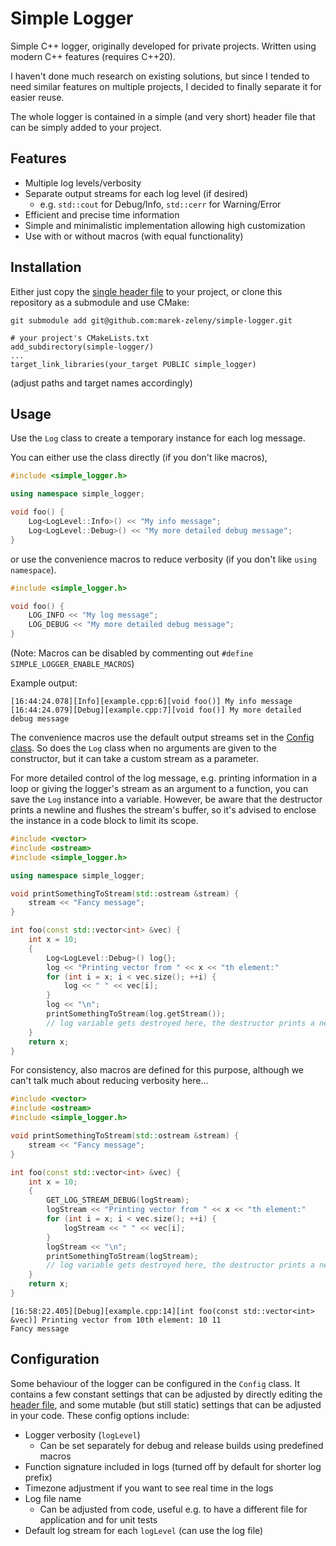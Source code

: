 # Simple Logger

Simple C++ logger, originally developed for private projects.
Written using modern C++ features (requires C++20).

I haven't done much research on existing solutions, but since I tended to need similar features on multiple projects,
I decided to finally separate it for easier reuse.

The whole logger is contained in a simple (and very short) header file that can be simply added to your project.

## Features

- Multiple log levels/verbosity
- Separate output streams for each log level (if desired)
  - e.g. `std::cout` for Debug/Info, `std::cerr` for Warning/Error
- Efficient and precise time information
- Simple and minimalistic implementation allowing high customization
- Use with or without macros (with equal functionality)

## Installation

Either just copy the [single header file](include/simple_logger.h) to your project, or clone this repository as a
submodule and use CMake:

```
git submodule add git@github.com:marek-zeleny/simple-logger.git
```

```
# your project's CMakeLists.txt
add_subdirectory(simple-logger/)
...
target_link_libraries(your_target PUBLIC simple_logger)
```
(adjust paths and target names accordingly)

## Usage

Use the `Log` class to create a temporary instance for each log message.

You can either use the class directly (if you don't like macros),

```c++
#include <simple_logger.h>

using namespace simple_logger;

void foo() {
    Log<LogLevel::Info>() << "My info message";
    Log<LogLevel::Debug>() << "My more detailed debug message";
}
```

or use the convenience macros to reduce verbosity (if you don't like `using namespace`).

```c++
#include <simple_logger.h>

void foo() {
    LOG_INFO << "My log message";
    LOG_DEBUG << "My more detailed debug message";
}
```

(Note: Macros can be disabled by commenting out `#define SIMPLE_LOGGER_ENABLE_MACROS`)

Example output:

```
[16:44:24.078][Info][example.cpp:6][void foo()] My info message
[16:44:24.079][Debug][example.cpp:7][void foo()] My more detailed debug message
```

The convenience macros use the default output streams set in the [Config class](#configuration).
So does the `Log` class when no arguments are given to the constructor, but it can take a custom stream as a parameter.

For more detailed control of the log message, e.g. printing information in a loop or giving the logger's stream as
an argument to a function, you can save the `Log` instance into a variable.
However, be aware that the destructor prints a newline and flushes the stream's buffer, so it's advised to enclose the
instance in a code block to limit its scope.

```c++
#include <vector>
#include <ostream>
#include <simple_logger.h>

using namespace simple_logger;

void printSomethingToStream(std::ostream &stream) {
    stream << "Fancy message";
}

int foo(const std::vector<int> &vec) {
    int x = 10;
    {
        Log<LogLevel::Debug>() log{};
        log << "Printing vector from " << x << "th element:"
        for (int i = x; i < vec.size(); ++i) {
            log << " " << vec[i];
        }
        log << "\n";
        printSomethingToStream(log.getStream());
        // log variable gets destroyed here, the destructor prints a newline and flushes the stream
    }
    return x;
}
```

For consistency, also macros are defined for this purpose, although we can't talk much about reducing verbosity here...

```c++
#include <vector>
#include <ostream>
#include <simple_logger.h>

void printSomethingToStream(std::ostream &stream) {
    stream << "Fancy message";
}

int foo(const std::vector<int> &vec) {
    int x = 10;
    {
        GET_LOG_STREAM_DEBUG(logStream);
        logStream << "Printing vector from " << x << "th element:"
        for (int i = x; i < vec.size(); ++i) {
            logStream << " " << vec[i];
        }
        logStream << "\n";
        printSomethingToStream(logStream);
        // log variable gets destroyed here, the destructor prints a newline and flushes the stream
    }
    return x;
}
```

```
[16:58:22.405][Debug][example.cpp:14][int foo(const std::vector<int> &vec)] Printing vector from 10th element: 10 11
Fancy message
```

## Configuration

Some behaviour of the logger can be configured in the `Config` class.
It contains a few constant settings that can be adjusted by directly editing the [header file](include/simple_logger.h),
and some mutable (but still static) settings that can be adjusted in your code.
These config options include:

- Logger verbosity (`logLevel`)
  - Can be set separately for debug and release builds using predefined macros
- Function signature included in logs (turned off by default for shorter log prefix)
- Timezone adjustment if you want to see real time in the logs
- Log file name
  - Can be adjusted from code, useful e.g. to have a different file for application and for unit tests
- Default log stream for each `logLevel` (can use the log file)
